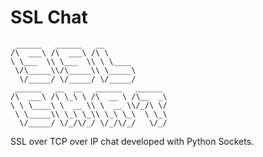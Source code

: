 # SSL Chat

```
 ______   ______   __
/\  ___\ /\  ___\ /\ \              
\ \___  \\ \___  \\ \ \____         
 \/\_____\\/\_____\\ \_____\        
  \/_____/ \/_____/ \/_____/        
 ______   __  __   ______   ______  
/\  ___\ /\ \_\ \ /\  __ \ /\__  _\ 
\ \ \____\ \  __ \\ \  __ \\/_/\ \/ 
 \ \_____\\ \_\ \_\\ \_\ \_\  \ \_\ 
  \/_____/ \/_/\/_/ \/_/\/_/   \/_/                                   
```

SSL over TCP over IP chat developed with Python Sockets.
